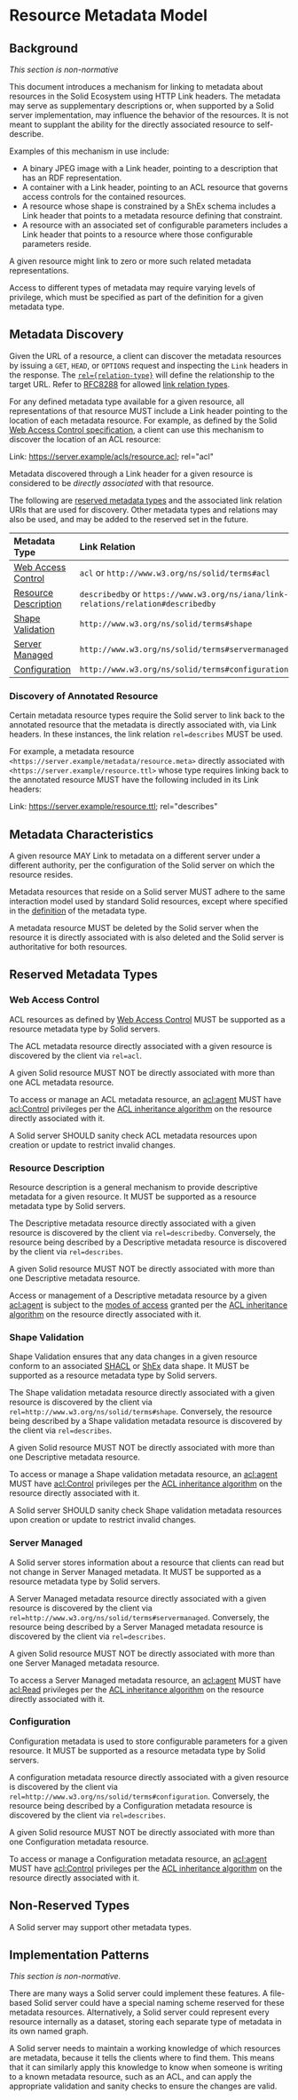 # Resource Metadata Model

## Background

*This section is non-normative*

This document introduces a mechanism for linking to metadata about resources in the Solid Ecosystem using HTTP Link headers. The metadata may serve as supplementary descriptions or, when supported by a Solid server implementation, may influence the behavior of the resources. It is not meant to supplant the ability for the directly associated resource to self-describe.

Examples of this mechanism in use include:

- A binary JPEG image with a Link header, pointing to a description that has an RDF representation.
- A container with a Link header, pointing to an ACL resource that governs access controls for the contained resources.
- A resource whose shape is constrained by a ShEx schema includes a Link header that points to a metadata resource defining that constraint.
- A resource with an associated set of configurable parameters includes a Link header that points to a resource where those configurable parameters reside.

A given resource might link to zero or more such related metadata representations.

Access to different types of metadata may require varying levels of privilege, which must be specified as part of the definition for a given metadata type.

## Metadata Discovery

Given the URL of a resource, a client can discover the metadata resources by issuing a `GET`, `HEAD`, or `OPTIONS` request and inspecting the `Link` headers in the response. The [`rel={relation-type}`](https://tools.ietf.org/html/rfc8288) will define the relationship to the target URL. Refer to [RFC8288](https://tools.ietf.org/html/rfc8288) for allowed [link relation types](https://tools.ietf.org/html/rfc8288#section-2.1).

For any defined metadata type available for a given resource, all representations of that resource MUST include a Link header pointing to the location of each metadata resource. For example, as defined by the Solid [Web Access Control specification](https://github.com/solid/web-access-control-spec), a client can use this mechanism to discover the location of an ACL resource:

Link: <https://server.example/acls/resource.acl>; rel="acl"

Metadata discovered through a Link header for a given resource is considered to be *directly associated* with that resource.

The following are [reserved metadata types](#reserved-metadata-types) and the associated link relation URIs that are used for discovery. Other metadata types and relations may also be used, and may be added to the reserved set in the future.

| Metadata Type | Link Relation |
| :------------- |:-------------|
| [Web Access Control](#web-access-control) | ```acl``` or ```http://www.w3.org/ns/solid/terms#acl``` |
| [Resource Description](#resource-description) | ```describedby``` or ```https://www.w3.org/ns/iana/link-relations/relation#describedby``` |
| [Shape Validation](#shape-validation) | ```http://www.w3.org/ns/solid/terms#shape``` |
| [Server Managed](#server-managed) | ```http://www.w3.org/ns/solid/terms#servermanaged``` |
| [Configuration](#configuration) | ```http://www.w3.org/ns/solid/terms#configuration``` |

### Discovery of Annotated Resource

Certain metadata resource types require the Solid server to link back to the annotated resource that the metadata is directly associated with, via Link headers. In these instances, the link relation ```rel=describes``` MUST be used.

For example, a metadata resource ```<https://server.example/metadata/resource.meta>``` directly associated with ```<https://server.example/resource.ttl>``` whose type requires linking back to the annotated resource MUST have the following included in its Link headers:

Link: <https://server.example/resource.ttl>; rel="describes"

## Metadata Characteristics

A given resource MAY Link to metadata on a different server under a different authority, per the configuration of the Solid server on which the resource resides.

Metadata resources that reside on a Solid server MUST adhere to the same interaction model used by standard Solid resources, except where specified in the [definition](#reserved-metadata-types) of the metadata type.

A metadata resource MUST be deleted by the Solid server when the resource it is directly associated with is also deleted and the Solid server is authoritative for both resources.

## Reserved Metadata Types

### Web Access Control

ACL resources as defined by [Web Access Control](https://github.com/solid/web-access-control-spec) MUST be supported as a resource metadata type by Solid servers.

The ACL metadata resource directly associated with a given resource is discovered by the client via ```rel=acl```.

A given Solid resource MUST NOT be directly associated with more than one ACL metadata resource.

To access or manage an ACL metadata resource, an [acl:agent](https://github.com/solid/web-access-control-spec#describing-agents) MUST have [acl:Control](https://github.com/solid/web-access-control-spec#aclcontrol) privileges per the [ACL inheritance algorithm](https://github.com/solid/web-access-control-spec#acl-inheritance-algorithm) on the resource directly associated with it.

A Solid server SHOULD sanity check ACL metadata resources upon creation or update to restrict invalid changes.

### Resource Description

Resource description is a general mechanism to provide descriptive metadata for a given resource. It MUST be supported as a resource metadata type by Solid servers.

The Descriptive metadata resource directly associated with a given resource is discovered by the client via ```rel=describedby```. Conversely, the resource being described by a Descriptive metadata resource is discovered by the client via ```rel=describes```.

A given Solid resource MUST NOT be directly associated with more than one Descriptive metadata resource.

Access or management of a Descriptive metadata resource by a given [acl:agent](https://github.com/solid/web-access-control-spec#describing-agents) is subject to the [modes of access](https://github.com/solid/web-access-control-spec#modes-of-access) granted per the [ACL inheritance algorithm](https://github.com/solid/web-access-control-spec#acl-inheritance-algorithm) on the resource directly associated with it.

### Shape Validation

Shape Validation ensures that any data changes in a given resource conform to an associated [SHACL](https://www.w3.org/TR/shacl/) or [ShEx](https://shex.io/shex-semantics/index.html) data shape. It MUST be supported as a resource metadata type by Solid servers.

The Shape validation metadata resource directly associated with a given resource is discovered by the client via ```rel=http://www.w3.org/ns/solid/terms#shape```. Conversely, the resource being described by a Shape validation metadata resource is discovered by the client via ```rel=describes```.

A given Solid resource MUST NOT be directly associated with more than one Descriptive metadata resource.

To access or manage a Shape validation metadata resource, an [acl:agent](https://github.com/solid/web-access-control-spec#describing-agents) MUST have [acl:Control](https://github.com/solid/web-access-control-spec#aclcontrol) privileges per the [ACL inheritance algorithm](https://github.com/solid/web-access-control-spec#acl-inheritance-algorithm) on the resource directly associated with it.

A Solid server SHOULD sanity check Shape validation metadata resources upon creation or update to restrict invalid changes.

### Server Managed

A Solid server stores information about a resource that clients can read but not change in Server Managed metadata. It MUST be supported as a resource metadata type by Solid servers.

A Server Managed metadata resource directly associated with a given resource is discovered by the client via ```rel=http://www.w3.org/ns/solid/terms#servermanaged```. Conversely, the resource being described by a Server Managed metadata resource is discovered by the client via ```rel=describes```.

A given Solid resource MUST NOT be directly associated with more than one Server Managed metadata resource.

To access a Server Managed metadata resource, an [acl:agent](https://github.com/solid/web-access-control-spec#describing-agents) MUST have [acl:Read](https://github.com/solid/web-access-control-spec#aclread) privileges per the [ACL inheritance algorithm](https://github.com/solid/web-access-control-spec#acl-inheritance-algorithm) on the resource directly associated with it.

### Configuration

Configuration metadata is used to store configurable parameters for a given resource. It MUST be supported as a resource metadata type by Solid servers.

A configuration metadata resource directly associated with a given resource is discovered by the client via ```rel=http://www.w3.org/ns/solid/terms#configuration```. Conversely, the resource being described by a Configuration metadata resource is discovered by the client via ```rel=describes```.

A given Solid resource MUST NOT be directly associated with more than one Configuration metadata resource.

To access or manage a Configuration metadata resource, an [acl:agent](https://github.com/solid/web-access-control-spec#describing-agents) MUST have [acl:Control](https://github.com/solid/web-access-control-spec#aclcontrol) privileges per the [ACL inheritance algorithm](https://github.com/solid/web-access-control-spec#acl-inheritance-algorithm) on the resource directly associated with it.

## Non-Reserved Types

A Solid server may support other metadata types.

## Implementation Patterns

*This section is non-normative.*

There are many ways a Solid server could implement these features. A file-based Solid server could have a special naming scheme reserved for these metadata resources. Alternatively, a Solid server could represent every resource internally as a dataset, storing each separate type of metadata in its own named graph.

A Solid server needs to maintain a working knowledge of which resources are metadata, because it tells the clients where to find them. This means that it can similarly apply this knowledge to know when someone is writing to a known metadata resource, such as an ACL, and can apply the appropriate validation and sanity checks to ensure the changes are valid.
